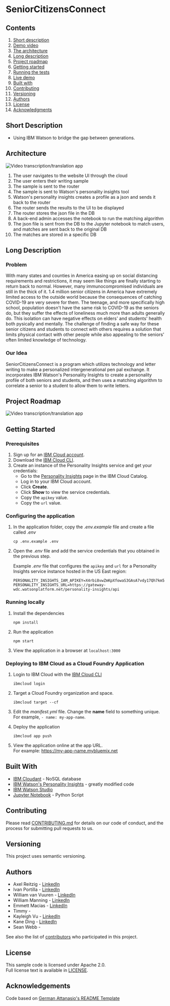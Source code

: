 # SeniorCitizensConnect

## Contents

1. [Short description](#short-description)
1. [Demo video](#demo-video)
1. [The architecture](#the-architecture)
1. [Long description](#long-description)
1. [Project roadmap](#project-roadmap)
1. [Getting started](#getting-started)
1. [Running the tests](#running-the-tests)
1. [Live demo](#live-demo)
1. [Built with](#built-with)
1. [Contributing](#contributing)
1. [Versioning](#versioning)
1. [Authors](#authors)
1. [License](#license)
1. [Acknowledgments](#acknowledgments)

## Short Description

* Using IBM Watson to bridge the gap between generations.

## Architecture

![Video transcription/translation app](https://github.com/jiportilla/personality-insights-nodejs/blob/master/docs/c4c-2be-update.png?raw=true)
1. The user navigates to the website UI through the cloud
2. The user enters their writing sample
3. The sample is sent to the router
4. The sample is sent to Watson's personality insights tool
5. Watson's personality insights creates a profile as a json and sends it back to the router
6. The router sends the results to the UI to be displayed
7. The router stores the json file in the DB
8. A back-end admin accesses the notebook to run the matching algorithm
9. The json file is sent from the DB to the Jupyter notebook to match users, and matches are sent back to the original DB
10. The matches are stored in a specific DB

## Long Description

### Problem

With many states and counties in America easing up on social distancing requirements and restrictions, it may seem like things are finally starting to return back to normal. However, many immunocompromised individuals are still in the thick of it. 1.4 million senior citizens in America have extremely limited access to the outside world because the consequences of catching COVID-19 are very severe for them. The teenage, and more specifically high school, population doesn't have the same risk to COVID-19 as the seniors do, but they suffer the effects of loneliness much more than adults generally do. This isolation can have negative effects on elders' and students' health both pysically and mentally. The challenge of finding a safe way for these senior citizens and students to connect with others requires a solution that limits physical contact with other people while also appealing to the seniors' often limited knowledge of technology. 

### Our Idea

SeniorCitizensConnect is a program which utilizes technology and letter writing to make a personalized intergenerational pen pal exchange. It incorporates IBM Watson's Personality Insights to create a personality profile of both seniors and students, and then uses a matching algorithm to correlate a senior to a student to allow them to write letters. 

## Project Roadmap

![Video transcription/translation app](https://github.com/WilliamVanVuuren/William/blob/master/SeniorCitizensConnect%20Roadmap.png)

## Getting Started

### Prerequisites

1. Sign up for an [IBM Cloud account](https://cloud.ibm.com/registration/).
1. Download the [IBM Cloud CLI](https://cloud.ibm.com/docs/cli/index.html#overview).
1. Create an instance of the Personality Insights service and get your credentials:
    - Go to the [Personality Insights](https://cloud.ibm.com/catalog/services/personality-insights) page in the IBM Cloud Catalog.
    - Log in to your IBM Cloud account.
    - Click **Create**.
    - Click **Show** to view the service credentials.
    - Copy the `apikey` value.
    - Copy the `url` value.

### Configuring the application

1. In the application folder, copy the *.env.example* file and create a file called *.env*

    ```
    cp .env.example .env
    ```

2. Open the *.env* file and add the service credentials that you obtained in the previous step.

    Example *.env* file that configures the `apikey` and `url` for a Personality Insights service instance hosted in the US East region:

    ```
    PERSONALITY_INSIGHTS_IAM_APIKEY=X4rbi8vwZmKpXfowaS3GAsA7vdy17Qh7km5D6EzKLHL2
    PERSONALITY_INSIGHTS_URL=https://gateway-wdc.watsonplatform.net/personality-insights/api
    ```
### Running locally

1. Install the dependencies

    ```
    npm install
    ```

1. Run the application

    ```
    npm start
    ```

1. View the application in a browser at `localhost:3000`

### Deploying to IBM Cloud as a Cloud Foundry Application

1. Login to IBM Cloud with the [IBM Cloud CLI](https://cloud.ibm.com/docs/cli/index.html#overview)

    ```
    ibmcloud login
    ```

1. Target a Cloud Foundry organization and space.

    ```
    ibmcloud target --cf
    ```

1. Edit the *manifest.yml* file. Change the **name** field to something unique.  
  For example, `- name: my-app-name`.
1. Deploy the application

    ```
    ibmcloud app push
    ```

1. View the application online at the app URL.  
For example: https://my-app-name.mybluemix.net


## Built With

- [IBM Cloudant](https://cloud.ibm.com/catalog?search=cloudant#search_results) - NoSQL database
- [IBM Watson's Personality Insights](https://personality-insights-demo.ng.bluemix.net/) - greatly modified code
- [IBM Watson Studio](https://www.ibm.com/cloud/watson-studio)
- [Jupyter Notebook](https://jupyter.org/) - Python Script

## Contributing

Please read [CONTRIBUTING.md](CONTRIBUTING.md) for details on our code of conduct, and the process for submitting pull requests to us.

## Versioning

This project uses semantic versioning.

## Authors

- Axel Reitzig - [LinkedIn](https://www.linkedin.com/in/areitzig/)
- Ivan Portilla - [LinkedIn](https://www.linkedin.com/in/ivanportilla/)
- William van Vuuren - [LinkedIn](https://www.linkedin.com/in/william-van-vuuren-0830081a3/)
- William Manning - [LinkedIn](https://www.linkedin.com/in/will-manning-389a391a2/)
- Emmett Macias - [LinkedIn](https://www.linkedin.com/in/emmett-macias-37051115a/)
- Timmy -
- Kayleigh Vu - [LinkedIn](https://www.linkedin.com/in/kayleigh-vu-433a391a2/)
- Kane Ding - [LinkedIn](https://www.linkedin.com/in/kane-ding-a04a371a2/)
- Sean Webb - 

See also the list of [contributors](https://github.com/svvsdIC/svvsdcallforcode/graphs/contributors) who participated in this project.

## License

This sample code is licensed under Apache 2.0.  
Full license text is available in [LICENSE](LICENSE).

## Acknowledgements

Code based on [German Attanasio's README Template](https://github.com/watson-developer-cloud/personality-insights-nodejs/blob/master/README.md)
